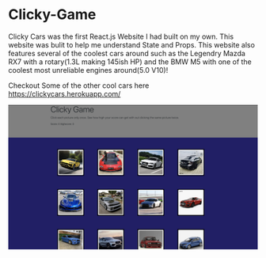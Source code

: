 # Clicky-Game
Clicky Cars was the first React.js Website I had built on my own. This website was bulit to help me understand State and Props. This website also features several of the coolest cars around such as the Legendry Mazda RX7 with a rotary(1.3L making 145ish HP) and the BMW M5 with  one of the coolest most unreliable engines around(5.0 V10)! 

Checkout Some of the other cool cars here https://clickycars.herokuapp.com/

![clicky cars front page](https://github.com/cwp132/Clicky-Game/blob/master/clickycars.png)
